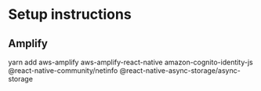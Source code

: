 # Setup instructions

## Amplify

yarn add aws-amplify aws-amplify-react-native amazon-cognito-identity-js @react-native-community/netinfo @react-native-async-storage/async-storage
